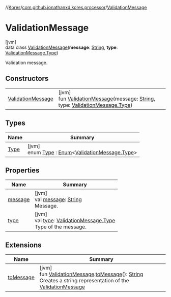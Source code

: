 //[Kores](../../../index.md)/[com.github.jonathanxd.kores.processor](../index.md)/[ValidationMessage](index.md)

# ValidationMessage

[jvm]\
data class [ValidationMessage](index.md)(**message**: [String](https://kotlinlang.org/api/latest/jvm/stdlib/kotlin/-string/index.html), **type**: [ValidationMessage.Type](-type/index.md))

Validation message.

## Constructors

| | |
|---|---|
| [ValidationMessage](-validation-message.md) | [jvm]<br>fun [ValidationMessage](-validation-message.md)(message: [String](https://kotlinlang.org/api/latest/jvm/stdlib/kotlin/-string/index.html), type: [ValidationMessage.Type](-type/index.md)) |

## Types

| Name | Summary |
|---|---|
| [Type](-type/index.md) | [jvm]<br>enum [Type](-type/index.md) : [Enum](https://kotlinlang.org/api/latest/jvm/stdlib/kotlin/-enum/index.html)<[ValidationMessage.Type](-type/index.md)> |

## Properties

| Name | Summary |
|---|---|
| [message](message.md) | [jvm]<br>val [message](message.md): [String](https://kotlinlang.org/api/latest/jvm/stdlib/kotlin/-string/index.html)<br>Message. |
| [type](type.md) | [jvm]<br>val [type](type.md): [ValidationMessage.Type](-type/index.md)<br>Type of the message. |

## Extensions

| Name | Summary |
|---|---|
| [toMessage](../to-message.md) | [jvm]<br>fun [ValidationMessage](index.md).[toMessage](../to-message.md)(): [String](https://kotlinlang.org/api/latest/jvm/stdlib/kotlin/-string/index.html)<br>Creates a string representation of the [ValidationMessage](index.md) |
